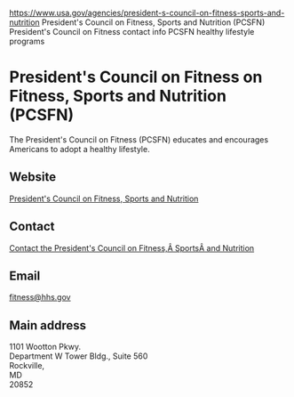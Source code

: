 

https://www.usa.gov/agencies/president-s-council-on-fitness-sports-and-nutrition
President's Council on Fitness, Sports and Nutrition (PCSFN)
President's Council on Fitness contact info
PCSFN healthy lifestyle programs

President's Council on Fitness on Fitness, Sports and Nutrition (PCSFN)
============================================================

The President's Council on Fitness (PCSFN) educates and encourages Americans to adopt a healthy lifestyle.

Website
-------

[President's Council on Fitness, Sports and Nutrition](https://health.gov/our-work/nutrition-physical-activity/presidents-council)

Contact
-------

[Contact the President's Council on Fitness,Â SportsÂ and Nutrition](https://health.gov/about-odphp/contact-us)

Email
-----

[fitness@hhs.gov](mailto:fitness@hhs.gov)

Main address
------------

1101 Wootton Pkwy.  
Department W Tower Bldg., Suite 560  
Rockville,  
MD  
20852
